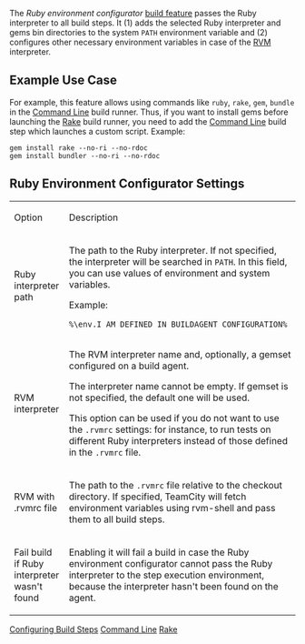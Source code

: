 [//]: # (title: Ruby Environment Configurator)
[//]: # (auxiliary-id: Ruby Environment Configurator)

The _Ruby environment configurator_ [build feature](adding-build-features.md) passes the Ruby interpreter to all build steps. It (1) adds the selected Ruby interpreter and gems bin directories to the system `PATH` environment variable and (2) configures other necessary environment variables in case of the [RVM](https://rvm.io/) interpreter.

## Example Use Case

For example, this feature allows using commands like `ruby`, `rake`, `gem`, `bundle` in the [Command Line](command-line.md) build runner. Thus, if you want to install gems before launching the [Rake](rake.md) build runner, you need to add the [Command Line](command-line.md) build step which launches a custom script. Example:

```Shell
gem install rake --no-ri --no-rdoc
gem install bundler --no-ri --no-rdoc

```

## Ruby Environment Configurator Settings

<table>
<tr>

<td>

Option

</td>

<td>

Description

</td>
</tr>
<tr>

<td>

Ruby interpreter path

</td>

<td>

The path to the Ruby interpreter. If not specified, the interpreter will be searched in `PATH`. In this field, you can use values of environment and system variables.

Example:

```Plain Text
%\env.I_AM_DEFINED_IN_BUILDAGENT_CONFIGURATION%

```

</td>
</tr>
<tr>

<td>

RVM interpreter

</td>

<td>

The RVM interpreter name and, optionally, a gemset configured on a build agent.

The interpreter name cannot be empty. If gemset is not specified, the default one will be used.

This option can be used if you do not want to use the `.rvmrc` settings: for instance, to run tests on different Ruby interpreters instead of those defined in the `.rvmrc` file.

</td>
</tr>
<tr>

<td>

RVM with .rvmrc file

</td>

<td>

The path to the `.rvmrc` file relative to the checkout directory. If specified, TeamCity will fetch environment variables using rvm-shell and pass them to all build steps.

</td>
</tr>
<tr>

<td>

Fail build if Ruby interpreter wasn't found

</td>

<td>

Enabling it will fail a build in case the Ruby environment configurator cannot pass the Ruby interpreter to the step execution environment, because the interpreter hasn't been found on the agent.

</td>
</tr>
</table>

<seealso>
        <category ref="admin-guide">
            <a href="configuring-build-steps.md">Configuring Build Steps</a>
            <a href="command-line.md">Command Line</a>
            <a href="rake.md">Rake</a>
        </category>
</seealso>